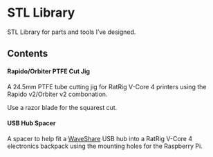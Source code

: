 # STL Library

STL Library for parts and tools I’ve designed.

## Contents

#### Rapido/Orbiter PTFE Cut Jig

A 24.5mm PTFE tube cutting jig for RatRig V-Core 4 printers using the
Rapido v2/Orbiter v2 combonation.

Use a razor blade for the squarest cut.

#### USB Hub Spacer

A spacer to help fit a
[WaveShare](https://www.waveshare.com/usb3.2-gen1-hub-2in-4out.htm) USB
hub into a RatRig V-Core 4 electronics backpack using the mounting holes
for the Raspberry Pi.

